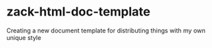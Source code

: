 # zack-html-doc-template
Creating a new document template for distributing things with my own unique style
